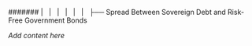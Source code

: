 ####### |   |   |   |   |   |   ├── Spread Between Sovereign Debt and Risk-Free Government Bonds

*Add content here*